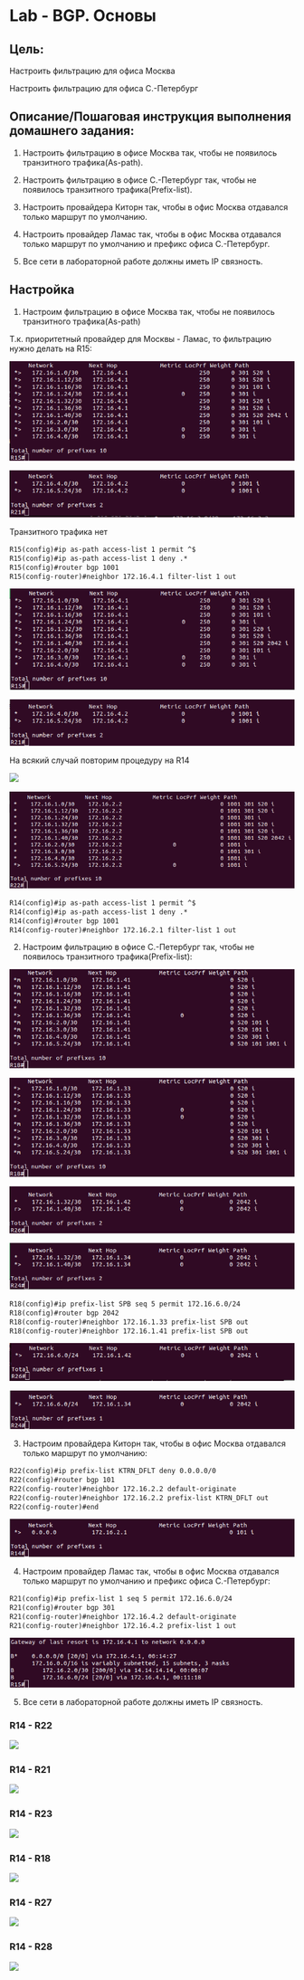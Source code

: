 # Lab - BGP. Основы

## Цель:

   Настроить фильтрацию для офиса Москва
   
   Настроить фильтрацию для офиса С.-Петербург

## Описание/Пошаговая инструкция выполнения домашнего задания:

   1. Настроить фильтрацию в офисе Москва так, чтобы не появилось транзитного трафика(As-path).
   
   2. Настроить фильтрацию в офисе С.-Петербург так, чтобы не появилось транзитного трафика(Prefix-list).
   
   3. Настроить провайдера Киторн так, чтобы в офис Москва отдавался только маршрут по умолчанию.
   
   4. Настроить провайдер Ламас так, чтобы в офис Москва отдавался только маршрут по умолчанию и префикс офиса С.-Петербург.
   
   5. Все сети в лабораторной работе должны иметь IP связность.

## Настройка

   1. Настроим фильтрацию в офисе Москва так, чтобы не появилось транзитного трафика(As-path)
   
   Т.к. приоритетный провайдер для Москвы - Ламас, то фильтрацию нужно делать на R15:

![](img/r15_r21_before.png)

![](img/r21_r15_before.png)

   Транзитного трафика нет

```
R15(config)#ip as-path access-list 1 permit ^$
R15(config)#ip as-path access-list 1 deny .*  
R15(config)#router bgp 1001
R15(config-router)#neighbor 172.16.4.1 filter-list 1 out
```

![](img/r15_r21_after.png)

![](img/r21_r15_after.png)

   На всякий случай повторим процедуру на R14

![](img/r14_r22_before.png)

![](img/r22_r14_before.png)

   
```
R14(config)#ip as-path access-list 1 permit ^$
R14(config)#ip as-path access-list 1 deny .*  
R14(config)#router bgp 1001
R14(config-router)#neighbor 172.16.2.1 filter-list 1 out
```

   2. Настроим фильтрацию в офисе С.-Петербург так, чтобы не появилось транзитного трафика(Prefix-list):

![](img/r18_r26_before.png)

![](img/r18_r24_before.png)

![](img/r26_r18_before.png)

![](img/r24_r18_before.png)


```
R18(config)#ip prefix-list SPB seq 5 permit 172.16.6.0/24
R18(config)#router bgp 2042
R18(config-router)#neighbor 172.16.1.33 prefix-list SPB out
R18(config-router)#neighbor 172.16.1.41 prefix-list SPB out
```

![](img/r26_r18_after.png)

![](img/r24_r18_after.png)


   3. Настроим провайдера Киторн так, чтобы в офис Москва отдавался только маршрут по умолчанию:

```
R22(config)#ip prefix-list KTRN_DFLT deny 0.0.0.0/0
R22(config)#router bgp 101
R22(config-router)#neighbor 172.16.2.2 default-originate
R22(config-router)#neighbor 172.16.2.2 prefix-list KTRN_DFLT out
R22(config-router)#end
```

![](img/r14_r22_default.png)

   4. Настроим провайдер Ламас так, чтобы в офис Москва отдавался только маршрут по умолчанию и префикс офиса С.-Петербург:
   
```
R21(config)#ip prefix-list 1 seq 5 permit 172.16.6.0/24
R21(config)#router bgp 301
R21(config-router)#neighbor 172.16.4.2 default-originate
R21(config-router)#neighbor 172.16.4.2 prefix-list 1 out
```

![](img/r15_r21_dflt.png)

   5. Все сети в лабораторной работе должны иметь IP связность.

### R14 - R22

![](img/r14_r22_dflt.png)

### R14 - R21

![](img/r14_r21_dflt.png)

### R14 - R23

![](img/r14_r23_dflt.png)

### R14 - R18

![](img/r14_r18_dflt.png)

### R14 - R27

![](img/r14_r27_dflt.png)
   
### R14 - R28

![](img/r14_r28_dflt.png)
